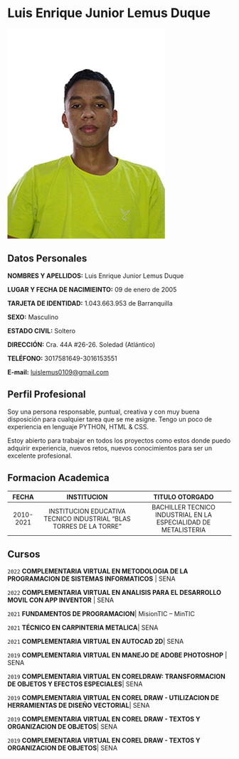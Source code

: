 # Luis Enrique Junior Lemus Duque
![foto](foto.jpeg )

## **Datos Personales**

**NOMBRES Y APELLIDOS:**		         Luis Enrique Junior Lemus Duque

**LUGAR Y FECHA DE NACIMIEINTO:**		09 de enero de 2005

**TARJETA DE IDENTIDAD:**			1.043.663.953 de Barranquilla

**SEXO:**						Masculino

**ESTADO CIVIL:**				Soltero

**DIRECCIÓN:**	   				Cra. 44A #26-26. Soledad (Atlántico)

**TELÉFONO:**					3017581649-3016153551

**E-mail:**                     luislemus0109@gmail.com

## **Perfil Profesional**

Soy una persona responsable, puntual, creativa y con muy buena disposición para cualquier tarea que se me asigne. Tengo un poco de experiencia en lenguaje PYTHON, HTML & CSS.

Estoy abierto para trabajar en todos los proyectos como estos donde puedo adquirir experiencia, nuevos retos, nuevos conocimientos para ser un excelente profesional.


## **Formacion Academica**

|   FECHA   |                             INSTITUCION                            |                         TITULO OTORGADO                         |
|:---------:|:------------------------------------------------------------------:|:---------------------------------------------------------------:|
| 2010-2021 | INSTITUCION EDUCATIVA TECNICO INDUSTRIAL “BLAS TORRES DE LA TORRE” | BACHILLER TECNICO INDUSTRIAL EN LA ESPECIALIDAD DE METALISTERIA |


## Cursos

`2022` __COMPLEMENTARIA VIRTUAL EN METODOLOGIA DE LA PROGRAMACION DE SISTEMAS INFORMATICOS__ | SENA

`2022` __COMPLEMENTARIA VIRTUAL EN ANALISIS PARA EL DESARROLLO MOVIL CON APP INVENTOR__ | SENA

`2021` __FUNDAMENTOS DE PROGRAMACION__| MisionTIC – MinTIC

`2021` __TÉCNICO EN CARPINTERIA METALICA__| SENA

`2021` __COMPLEMENTARIA VIRTUAL EN AUTOCAD 2D__| SENA

`2019` __COMPLEMENTARIA VIRTUAL EN MANEJO DE ADOBE PHOTOSHOP__ | SENA

`2019` __COMPLEMENTARIA VIRTUAL EN CORELDRAW: TRANSFORMACION DE OBJETOS Y EFECTOS ESPECIALES__| SENA

`2019` __COMPLEMENTARIA VIRTUAL EN COREL DRAW - UTILIZACION DE HERRAMIENTAS DE DISEÑO VECTORIAL__| SENA

`2019` __COMPLEMENTARIA VIRTUAL EN COREL DRAW - TEXTOS Y ORGANIZACION DE OBJETOS__| SENA

`2019` __COMPLEMENTARIA VIRTUAL EN COREL DRAW - TEXTOS Y ORGANIZACION DE OBJETOS__| SENA
